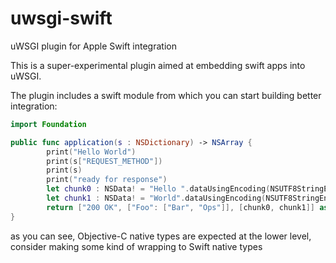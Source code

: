 # uwsgi-swift
uWSGI plugin for Apple Swift integration

This is a super-experimental plugin aimed at embedding swift apps into uWSGI.

The plugin includes a swift module from which you can start building better integration:

```swift
import Foundation

public func application(s : NSDictionary) -> NSArray {
        print("Hello World")
        print(s["REQUEST_METHOD"])
        print(s)
        print("ready for response")
        let chunk0 : NSData! = "Hello ".dataUsingEncoding(NSUTF8StringEncoding)
        let chunk1 : NSData! = "World".dataUsingEncoding(NSUTF8StringEncoding)
        return ["200 OK", ["Foo": ["Bar", "Ops"]], [chunk0, chunk1]] as NSArray
}
```

as you can see, Objective-C native types are expected at the lower level, consider making some kind of wrapping to Swift native types
